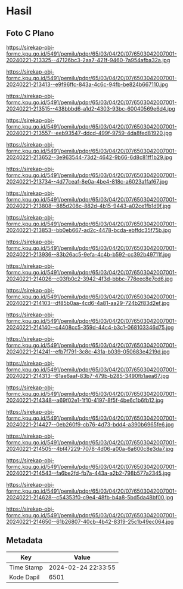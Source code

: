 # Hasil

## Foto C Plano

https://sirekap-obj-formc.kpu.go.id/5491/pemilu/pdpr/65/03/04/20/07/6503042007001-20240221-213325--47126bc3-2aa7-421f-9460-7a954afba32a.jpg

https://sirekap-obj-formc.kpu.go.id/5491/pemilu/pdpr/65/03/04/20/07/6503042007001-20240221-213413--e9f96ffc-843a-4c6c-94fb-be824b667110.jpg

https://sirekap-obj-formc.kpu.go.id/5491/pemilu/pdpr/65/03/04/20/07/6503042007001-20240221-213515--438bbbd6-a1d2-4303-93bc-60040569e6d4.jpg

https://sirekap-obj-formc.kpu.go.id/5491/pemilu/pdpr/65/03/04/20/07/6503042007001-20240221-213557--eeb93547-ddcd-499f-9759-4da8fed81920.jpg

https://sirekap-obj-formc.kpu.go.id/5491/pemilu/pdpr/65/03/04/20/07/6503042007001-20240221-213652--3e963544-73d2-4642-9b66-6d8c81ff1b29.jpg

https://sirekap-obj-formc.kpu.go.id/5491/pemilu/pdpr/65/03/04/20/07/6503042007001-20240221-213734--4d77ceaf-8e0a-4be4-818c-a6023a1faf67.jpg

https://sirekap-obj-formc.kpu.go.id/5491/pemilu/pdpr/65/03/04/20/07/6503042007001-20240221-213808--885d208c-882d-4b15-9443-a02ce1fb1d9f.jpg

https://sirekap-obj-formc.kpu.go.id/5491/pemilu/pdpr/65/03/04/20/07/6503042007001-20240221-213853--bb0eb667-ad2c-4478-bcda-ebffdc35f75b.jpg

https://sirekap-obj-formc.kpu.go.id/5491/pemilu/pdpr/65/03/04/20/07/6503042007001-20240221-213936--83b26ac5-9efa-4c4b-b592-cc392b49711f.jpg

https://sirekap-obj-formc.kpu.go.id/5491/pemilu/pdpr/65/03/04/20/07/6503042007001-20240221-214026--c03fb0c2-3942-4f3d-bbbc-778eec8e7cd6.jpg

https://sirekap-obj-formc.kpu.go.id/5491/pemilu/pdpr/65/03/04/20/07/6503042007001-20240221-214103--df85b0aa-4cd6-4a81-aa29-724b2f83d2ef.jpg

https://sirekap-obj-formc.kpu.go.id/5491/pemilu/pdpr/65/03/04/20/07/6503042007001-20240221-214140--c4408cc5-359d-44c4-b3c1-068103346d75.jpg

https://sirekap-obj-formc.kpu.go.id/5491/pemilu/pdpr/65/03/04/20/07/6503042007001-20240221-214241--efb7f791-3c8c-431a-b039-050683e4219d.jpg

https://sirekap-obj-formc.kpu.go.id/5491/pemilu/pdpr/65/03/04/20/07/6503042007001-20240221-214313--61ae6aaf-83b7-479b-b285-3490fb1aea67.jpg

https://sirekap-obj-formc.kpu.go.id/5491/pemilu/pdpr/65/03/04/20/07/6503042007001-20240221-214348--a69f02e1-1f10-4197-8f5f-4be6c1b6fb12.jpg

https://sirekap-obj-formc.kpu.go.id/5491/pemilu/pdpr/65/03/04/20/07/6503042007001-20240221-214427--0eb260f9-cb76-4d73-bdd4-a390b6965fe6.jpg

https://sirekap-obj-formc.kpu.go.id/5491/pemilu/pdpr/65/03/04/20/07/6503042007001-20240221-214505--4bf47229-7078-4d06-a00a-6a600c8e3da7.jpg

https://sirekap-obj-formc.kpu.go.id/5491/pemilu/pdpr/65/03/04/20/07/6503042007001-20240221-214543--fa6be2fd-fb7a-443a-a2b2-798b577a2345.jpg

https://sirekap-obj-formc.kpu.go.id/5491/pemilu/pdpr/65/03/04/20/07/6503042007001-20240221-214628--c54353f0-c9e4-48fb-b4a8-5bd5da48bf00.jpg

https://sirekap-obj-formc.kpu.go.id/5491/pemilu/pdpr/65/03/04/20/07/6503042007001-20240221-214650--61b26807-40cb-4b42-8319-25c1b49ec064.jpg


## Metadata

| Key        | Value               |
| ---------- | ------------------- |
| Time Stamp | 2024-02-24 22:33:55 |
| Kode Dapil | 6501                |



